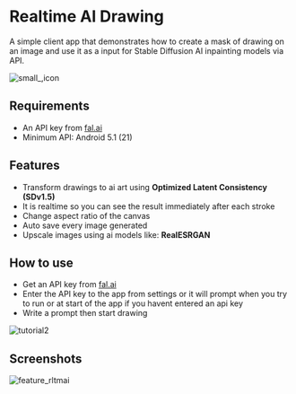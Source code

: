 # Realtime AI Drawing

A simple client app that demonstrates how to create a mask of drawing on an image and use it as a input for Stable Diffusion AI inpainting models via API.

![small_,icon](https://github.com/Serkali-sudo/realtime-ai-drawing/assets/59535990/16e15d52-adcf-4e23-91b9-6a7b3bda1c04)


## Requirements
* An API key from [fal.ai](https://fal.ai/)
* Minimum API:  Android 5.1 (21)

## Features
* Transform drawings to ai art using  **Optimized Latent Consistency (SDv1.5)**
* It is realtime so you can see the result immediately after each stroke
* Change aspect ratio of the canvas
* Auto save every image generated
* Upscale images using ai models like: **RealESRGAN**

## How to use
* Get an API key from [fal.ai](https://fal.ai/)
* Enter the API key to the app from settings or it will prompt when you try to run or at start of the app if you havent entered an api key
* Write a prompt then start drawing
 
![tutorial2](https://github.com/Serkali-sudo/realtime-ai-drawing/assets/59535990/09daa8ca-e9de-4c7f-a8ef-7487207cbf5e)
  
## Screenshots


![feature_rltmai](https://github.com/Serkali-sudo/realtime-ai-drawing/assets/59535990/b78cc178-1b9e-4250-a361-fc70d361ee47)

